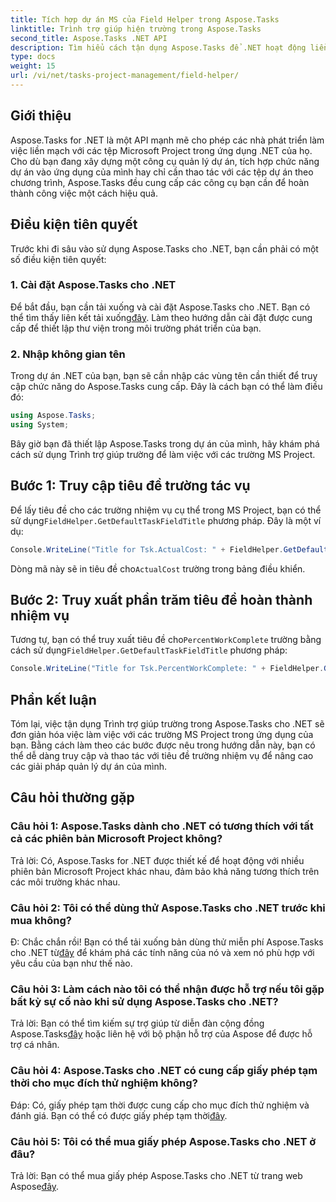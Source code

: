 ```yaml
---
title: Tích hợp dự án MS của Field Helper trong Aspose.Tasks
linktitle: Trình trợ giúp hiện trường trong Aspose.Tasks
second_title: Aspose.Tasks .NET API
description: Tìm hiểu cách tận dụng Aspose.Tasks để .NET hoạt động liền mạch với các tệp MS Project.
type: docs
weight: 15
url: /vi/net/tasks-project-management/field-helper/
---
```

## Giới thiệu

Aspose.Tasks for .NET là một API mạnh mẽ cho phép các nhà phát triển làm việc liền mạch với các tệp Microsoft Project trong ứng dụng .NET của họ. Cho dù bạn đang xây dựng một công cụ quản lý dự án, tích hợp chức năng dự án vào ứng dụng của mình hay chỉ cần thao tác với các tệp dự án theo chương trình, Aspose.Tasks đều cung cấp các công cụ bạn cần để hoàn thành công việc một cách hiệu quả.

## Điều kiện tiên quyết

Trước khi đi sâu vào sử dụng Aspose.Tasks cho .NET, bạn cần phải có một số điều kiện tiên quyết:

### 1. Cài đặt Aspose.Tasks cho .NET

 Để bắt đầu, bạn cần tải xuống và cài đặt Aspose.Tasks cho .NET. Bạn có thể tìm thấy liên kết tải xuống[đây](https://releases.aspose.com/tasks/net/). Làm theo hướng dẫn cài đặt được cung cấp để thiết lập thư viện trong môi trường phát triển của bạn.

### 2. Nhập không gian tên

Trong dự án .NET của bạn, bạn sẽ cần nhập các vùng tên cần thiết để truy cập chức năng do Aspose.Tasks cung cấp. Đây là cách bạn có thể làm điều đó:

```csharp
using Aspose.Tasks;
using System;

```

Bây giờ bạn đã thiết lập Aspose.Tasks trong dự án của mình, hãy khám phá cách sử dụng Trình trợ giúp trường để làm việc với các trường MS Project.

## Bước 1: Truy cập tiêu đề trường tác vụ

 Để lấy tiêu đề cho các trường nhiệm vụ cụ thể trong MS Project, bạn có thể sử dụng`FieldHelper.GetDefaultTaskFieldTitle` phương pháp. Đây là một ví dụ:

```csharp
Console.WriteLine("Title for Tsk.ActualCost: " + FieldHelper.GetDefaultTaskFieldTitle(Tsk.ActualCost.KeyType));
```

 Dòng mã này sẽ in tiêu đề cho`ActualCost` trường trong bảng điều khiển.

## Bước 2: Truy xuất phần trăm tiêu đề hoàn thành nhiệm vụ

 Tương tự, bạn có thể truy xuất tiêu đề cho`PercentWorkComplete` trường bằng cách sử dụng`FieldHelper.GetDefaultTaskFieldTitle` phương pháp:

```csharp
Console.WriteLine("Title for Tsk.PercentWorkComplete: " + FieldHelper.GetDefaultTaskFieldTitle(Tsk.PercentWorkComplete.KeyType));
```

## Phần kết luận

Tóm lại, việc tận dụng Trình trợ giúp trường trong Aspose.Tasks cho .NET sẽ đơn giản hóa việc làm việc với các trường MS Project trong ứng dụng của bạn. Bằng cách làm theo các bước được nêu trong hướng dẫn này, bạn có thể dễ dàng truy cập và thao tác với tiêu đề trường nhiệm vụ để nâng cao các giải pháp quản lý dự án của mình.

## Câu hỏi thường gặp

### Câu hỏi 1: Aspose.Tasks dành cho .NET có tương thích với tất cả các phiên bản Microsoft Project không?

Trả lời: Có, Aspose.Tasks for .NET được thiết kế để hoạt động với nhiều phiên bản Microsoft Project khác nhau, đảm bảo khả năng tương thích trên các môi trường khác nhau.

### Câu hỏi 2: Tôi có thể dùng thử Aspose.Tasks cho .NET trước khi mua không?

 Đ: Chắc chắn rồi! Bạn có thể tải xuống bản dùng thử miễn phí Aspose.Tasks cho .NET từ[đây](https://releases.aspose.com/) để khám phá các tính năng của nó và xem nó phù hợp với yêu cầu của bạn như thế nào.

### Câu hỏi 3: Làm cách nào tôi có thể nhận được hỗ trợ nếu tôi gặp bất kỳ sự cố nào khi sử dụng Aspose.Tasks cho .NET?

 Trả lời: Bạn có thể tìm kiếm sự trợ giúp từ diễn đàn cộng đồng Aspose.Tasks[đây](https://forum.aspose.com/c/tasks/15) hoặc liên hệ với bộ phận hỗ trợ của Aspose để được hỗ trợ cá nhân.

### Câu hỏi 4: Aspose.Tasks cho .NET có cung cấp giấy phép tạm thời cho mục đích thử nghiệm không?

 Đáp: Có, giấy phép tạm thời được cung cấp cho mục đích thử nghiệm và đánh giá. Bạn có thể có được giấy phép tạm thời[đây](https://purchase.aspose.com/temporary-license/).

### Câu hỏi 5: Tôi có thể mua giấy phép Aspose.Tasks cho .NET ở đâu?

 Trả lời: Bạn có thể mua giấy phép Aspose.Tasks cho .NET từ trang web Aspose[đây](https://purchase.aspose.com/buy).